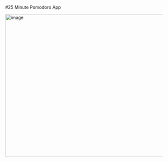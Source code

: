 #25 Minute Pomodoro App

<img width="683" height="457" alt="image" src="https://github.com/user-attachments/assets/769027a8-b0a3-4d1d-bf8b-bfb2b2f180f7" />

